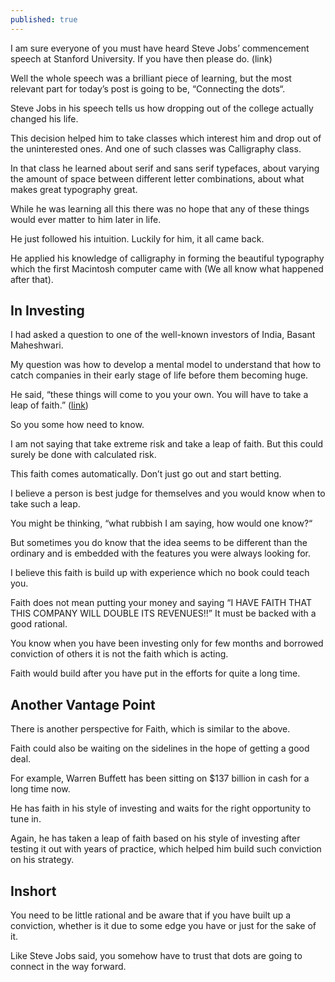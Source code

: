```yaml
---
published: true
---
```

I am sure everyone of you must have heard Steve Jobs’ commencement speech at Stanford University. If you have then please do. (link)

Well the whole speech was a brilliant piece of learning, but the most relevant part for today’s post is going to be, “Connecting the dots“.

Steve Jobs in his speech tells us how dropping out of the college actually changed his life.

This decision helped him to take classes which interest him and drop out of the uninterested ones. And one of such classes was Calligraphy class.

In that class he learned about serif and sans serif typefaces, about varying the amount of space between different letter combinations, about what makes great typography great.

While he was learning all this there was no hope that any of these things would ever matter to him later in life.

He just followed his intuition. Luckily for him, it all came back.

He applied his knowledge of calligraphy in forming the beautiful typography which the first Macintosh computer came with (We all know what happened after that).

## In Investing

I had asked a question to one of the well-known investors of India, Basant Maheshwari.

My question was how to develop a mental model to understand that how to catch companies in their early stage of life before them becoming huge.

He said, “these things will come to you your own. You will have to take a leap of faith.” ([link](https://www.youtube.com/watch?v=EMHhmFZjqTo&t=2530s))

So you some how need to know.

I am not saying that take extreme risk and take a leap of faith. But this could surely be done with calculated risk.

This faith comes automatically. Don’t just go out and start betting.

I believe a person is best judge for themselves and you would know when to take such a leap.

You might be thinking, “what rubbish I am saying, how would one know?“

But sometimes you do know that the idea seems to be different than the ordinary and is embedded with the features you were always looking for.

I believe this faith is build up with experience which no book could teach you.

Faith does not mean putting your money and saying “I HAVE FAITH THAT THIS COMPANY WILL DOUBLE ITS REVENUES!!” It must be backed with a good rational.

You know when you have been investing only for few months and borrowed conviction of others it is not the faith which is acting.

Faith would build after you have put in the efforts for quite a long time.

## Another Vantage Point

There is another perspective for Faith, which is similar to the above.

Faith could also be waiting on the sidelines in the hope of getting a good deal.

For example, Warren Buffett has been sitting on $137 billion in cash for a long time now.

He has faith in his style of investing and waits for the right opportunity to tune in.

Again, he has taken a leap of faith based on his style of investing after testing it out with years of practice, which helped him build such conviction on his strategy.

## Inshort

You need to be little rational and be aware that if you have built up a conviction, whether is it due to some edge you have or just for the sake of it.

Like Steve Jobs said, you somehow have to trust that dots are going to connect in the way forward.
